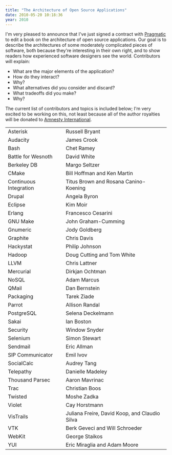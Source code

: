 ```yaml
---
title: "The Architecture of Open Source Applications"
date: 2010-05-20 10:18:36
year: 2010
---
```

I'm very pleased to announce that I've just signed a contract with <a href="http://pragprog.com">Pragmatic</a> to edit a book on the architecture of open source applications.  Our goal is to describe the architectures of some moderately complicated pieces of software, both because they're interesting in their own right, and to show readers how experienced software designers see the world.  Contributors will explain:
<ul>
	<li>What are the major elements of the application?</li>
	<li>How do they interact?</li>
	<li>Why?</li>
	<li>What alternatives did you consider and discard?</li>
	<li>What tradeoffs did you make?</li>
	<li>Why?</li>
</ul>
The current list of contributors and topics is included below; I'm very excited to be working on this, not least because all of the author royalties will be donated to <a href="http://www.amnesty.org">Amnesty International</a>.
<table border="0">
<tbody>
<tr>
<td>Asterisk</td>
<td>Russell Bryant</td>
</tr>
<tr>
<td>Audacity</td>
<td>James Crook</td>
</tr>
<tr>
<td>Bash</td>
<td>Chet Ramey</td>
</tr>
<tr>
<td>Battle for Wesnoth</td>
<td>David White</td>
</tr>
<tr>
<td>Berkeley DB</td>
<td>Margo Seltzer</td>
</tr>
<tr>
<td>CMake</td>
<td>Bill Hoffman and Ken Martin</td>
</tr>
<tr>
<td>Continuous Integration</td>
<td>Titus Brown and Rosana Canino-Koening</td>
</tr>
<tr>
<td>Drupal</td>
<td>Angela Byron</td>
</tr>
<tr>
<td>Eclipse</td>
<td>Kim Moir</td>
</tr>
<tr>
<td>Erlang</td>
<td>Francesco Cesarini</td>
</tr>
<tr>
<td>GNU Make</td>
<td>John Graham-Cumming</td>
</tr>
<tr>
<td>Gnumeric</td>
<td>Jody Goldberg</td>
</tr>
<tr>
<td>Graphite</td>
<td>Chris Davis</td>
</tr>
<tr>
<td>Hackystat</td>
<td>Philip Johnson</td>
</tr>
<tr>
<td>Hadoop</td>
<td>Doug Cutting and Tom White</td>
</tr>
<tr>
<td>LLVM</td>
<td>Chris Lattner</td>
</tr>
<tr>
<td>Mercurial</td>
<td>Dirkjan Ochtman</td>
</tr>
<tr>
<td>NoSQL</td>
<td>Adam Marcus</td>
</tr>
<tr>
<td>QMail</td>
<td>Dan Bernstein</td>
</tr>
<tr>
<td>Packaging</td>
<td>Tarek Ziade</td>
</tr>
<tr>
<td>Parrot</td>
<td>Allison Randal</td>
</tr>
<tr>
<td>PostgreSQL</td>
<td>Selena Deckelmann</td>
</tr>
<tr>
<td>Sakai</td>
<td>Ian Boston</td>
</tr>
<tr>
<td>Security</td>
<td>Window Snyder</td>
</tr>
<tr>
<td>Selenium</td>
<td>Simon Stewart</td>
</tr>
<tr>
<td>Sendmail</td>
<td>Eric Allman</td>
</tr>
<tr>
<td>SIP Communicator</td>
<td>Emil Ivov</td>
</tr>
<tr>
<td>SocialCalc</td>
<td>Audrey Tang</td>
</tr>
<tr>
<td>Telepathy</td>
<td>Danielle Madeley</td>
</tr>
<tr>
<td>Thousand Parsec</td>
<td>Aaron Mavrinac</td>
</tr>
<tr>
<td>Trac</td>
<td>Christian Boos</td>
</tr>
<tr>
<td>Twisted</td>
<td>Moshe Zadka</td>
</tr>
<tr>
<td>Violet</td>
<td>Cay Horstmann</td>
</tr>
<tr>
<td>VisTrails</td>
<td>Juliana Freire, David Koop, and Claudio Silva</td>
</tr>
<tr>
<td>VTK</td>
<td>Berk Geveci and Will Schroeder</td>
</tr>
<tr>
<td>WebKit</td>
<td>George Staikos</td>
</tr>
<tr>
<td>YUI</td>
<td>Eric Miraglia and Adam Moore</td>
</tr>
</tbody></table>
